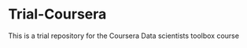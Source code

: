 Trial-Coursera
==============

This is a trial repository for the Coursera Data scientists toolbox course
